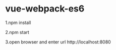 # vue-webpack-es6


1.npm install


2.npm start


3.open browser and enter url http://localhost:8080
